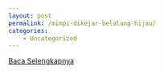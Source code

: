 ```yaml
---
layout: post
permalink: /mimpi-dikejar-belalang-hijau/
categories:
    - Uncategorized
---
```


[Baca Selengkapnya](/07)